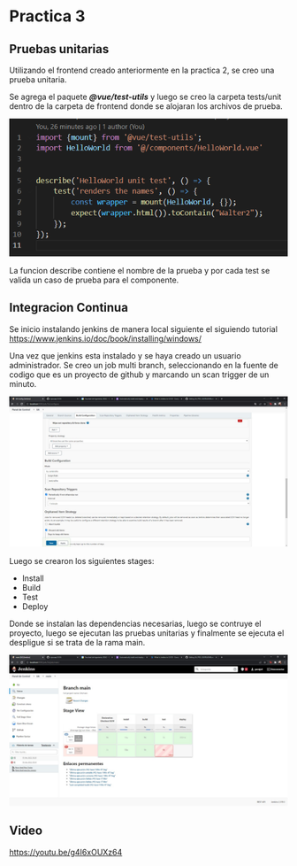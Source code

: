 # Practica 3

## Pruebas unitarias
Utilizando el frontend creado anteriormente en la practica 2, se creo una prueba unitaria.

Se agrega el paquete ***@vue/test-utils*** y luego se creo la carpeta tests/unit dentro de la carpeta de frontend donde se alojaran los archivos de prueba.

!["Prueba Unitaria](img/pruebaunitaria.png "Prueba Unitaria")

La funcion describe contiene el nombre de la prueba y por cada test se valida un caso de prueba para el componente.



## Integracion Continua

Se inicio instalando jenkins de manera local siguiente el siguiendo tutorial <https://www.jenkins.io/doc/book/installing/windows/>

Una vez que jenkins esta instalado y se haya creado un usuario administrador. Se creo un job multi branch, seleccionando en la fuente de codigo que es un proyecto de github y marcando un scan trigger de un minuto.

!["COnfiguracion de job](img/j3.jpeg "Configuracion de job")

Luego se crearon los siguientes stages:
- Install
- Build
- Test
- Deploy

Donde se instalan las dependencias necesarias, luego se contruye el proyecto, luego se ejecutan las pruebas unitarias y finalmente se ejecuta el despligue si se trata de la rama main.

!["Ejemplo de stages](img/j2.jpeg "Ejemplo de stages")


## Video

<https://youtu.be/g4I6xOUXz64>
